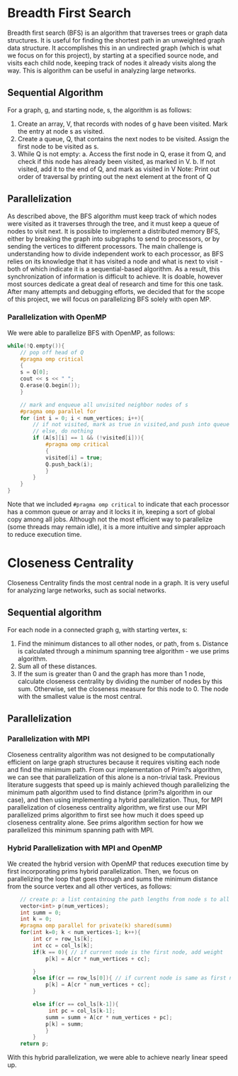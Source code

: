 # Breadth First Search

Breadth first search (BFS) is an algorithm that traverses trees or graph data structures. It is useful for finding the shortest path in an unweighted graph data structure. It accomplishes this in an undirected graph (which is what we focus on for this project), by starting at a specified source node, and visits each child node, keeping track of nodes it already visits along the way. This is algorithm can be useful in analyzing large networks. 

## Sequential Algorithm
For a graph, g, and starting node, s, the algorithm is as follows:
1.	Create an array, V, that records with nodes of g have been visited. Mark the entry at node s as visited.
2.	Create a queue, Q, that contains the next nodes to be visited. Assign the first node to be visited as s.
3.	While Q is not empty:
a.	Access the first node in Q, erase it from Q, and  check if this node has already been visited, as marked in V.
b.	If not visited, add it to the end of Q, and mark as visited in V
Note: Print out order of traversal by printing out the next element at the front of Q

## Parallelization

As described above, the BFS algorithm must keep track of which nodes were visited as it traverses through the tree, and it must keep a queue of nodes to visit next. It is possible to implement a distributed memory BFS, either by breaking the graph into subgraphs to send to processors, or by sending the vertices to different processors. The main challenge is understanding how to divide independent work to each processor, as BFS relies on its knowledge that it has visited a node and what is next to visit - both of which indicate it is a sequential-based algorithm. As a result, this synchronization of information is difficult to achieve. It is doable, however most sources dedicate a great deal of research and time for this one task. After many attempts and debugging efforts, we decided that for the scope of this project, we will focus on parallelizing BFS solely with open MP.

### Parallelization with OpenMP 
We were able to parallelize BFS with OpenMP, as follows:
```c++
while(!Q.empty()){
	// pop off head of Q
	#pragma omp critical
	{
	s = Q[0];
	cout << s << " ";
	Q.erase(Q.begin());
	}

	// mark and enqueue all unvisited neighbor nodes of s
	#pragma omp parallel for
	for (int i = 0; i < num_vertices; i++){
		// if not visited, mark as true in visited,and push into queue
		// else, do nothing
		if (A[s][i] == 1 && (!visited[i])){
			#pragma omp critical
			{
			visited[i] = true;
			Q.push_back(i);
			}
		}
	}
}
```
Note that we included ```#pragma omp critical``` to indicate that each processor has a common queue or array and it locks it in, keeping a sort of global copy among all jobs. Although not the most efficient way to parallelize (some threads may remain idle), it is a more intuitive and simpler approach to reduce execution time. 

# Closeness Centrality

Closeness Centrality finds the most central node in a graph. It is very useful for analyzing large networks, such as social networks. 

## Sequential algorithm
For each node in a connected graph g, with starting vertex, s:
1.	Find the minimum distances to all other nodes, or path, from s. Distance is calculated through a minimum spanning tree algorithm - we use prims algorithm. 
2.	Sum all of these distances. 
3. 	If the sum is greater than 0 and the graph has more than 1 node, calculate closeness centrality by dividing the number of nodes by this sum. Otherwise, set the closeness measure for this node to 0. 
The node with the smallest value is the most central.

## Parallelization
### Parallelization with MPI
Closeness centrality algorithm was not designed to be computationally efficient on large graph structures because it requires visiting each node and find the minimum path. From our implementation of Prim?s algorithm, we can see that parallelization of this alone is a non-trivial task. Previous literature suggests that speed up is mainly achieved though parallelizing the minimum path algorithm used to find distance (prim?s algorithm in our case), and then using implementing a hybrid parallelization. Thus, for MPI parallelization of closeness centrality algorithm, we first use our MPI parallelized prims algorithm to first see how much it does speed up closeness centrality alone. See prims algorithm section for how we parallelized this minimum spanning path with MPI.

### Hybrid Parallelization with MPI and OpenMP
We created the hybrid version with OpenMP that reduces execution time by first incorporating prims hybrid parallelization. Then, we focus on parallelizing the loop that goes through and sums the minimum distance from the source vertex and all other vertices, as follows:

```c++
    // create p: a list containing the path lengths from node s to all other nodes
    vector<int> p(num_vertices);
    int summ = 0;
    int k = 0;
    #pragma omp parallel for private(k) shared(summ)
    for(int k=0; k < num_vertices-1; k++){
        int cr = row_ls[k];
        int cc = col_ls[k];
        if(k == 0){ // if current node is the first node, add weight
            p[k] = A[cr * num_vertices + cc];

        }
        else if(cr == row_ls[0]){ // if current node is same as first node, add weight
            p[k] = A[cr * num_vertices + cc];
        }

        else if(cr == col_ls[k-1]){ 
             int pc = col_ls[k-1];
            summ = summ + A[cr * num_vertices + pc];
            p[k] = summ;
            }
        }
    return p;
```
With this hybrid parallelization, we were able to achieve nearly linear speed up.

